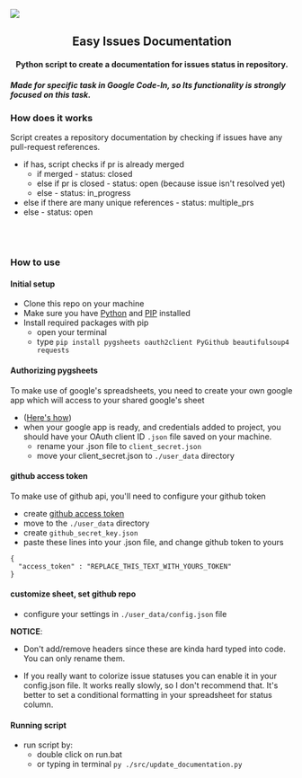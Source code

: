 <a href="https://github.com/letelete/Easy-Issues-Documentation" alt="GitHub release"><img src="https://i.imgur.com/OQUy5Ly.png" /></a>
<h2 align="center"><b>Easy Issues Documentation</b></h2>
<h4 align="center">Python script to create a documentation for issues status in repository.</h4>
<h5>Made for specific task in Google Code-In, so Its functionality is strongly focused on this task.</h5>


### How does it works

Script creates a repository documentation by checking if issues have any pull-request references.
* if has, script checks if pr is already merged
  * if merged - status: closed 
  * else if pr is closed - status: open (because issue isn't resolved yet)
  * else - status: in_progress
* else if there are many unique references - status: multiple_prs
* else - status: open

<br><br>

### How to use

#### Initial setup

* Clone this repo on your machine
* Make sure you have [Python](https://www.python.org/downloads) and [PIP](https://pypi.org/project/pip/) installed
* Install required packages with pip
  * open your terminal
  * type `pip install pygsheets oauth2client PyGithub beautifulsoup4 requests`

#### Authorizing pygsheets

To make use of google's spreadsheets, you need to create your own google app which will access to your shared google's sheet

* ([Here's how](https://www.youtube.com/watch?v=vISRn5qFrkM))
* when your google app is ready, and credentials added to project, you should have your OAuth client ID `.json` file saved on your machine.
  * rename your .json file to `client_secret.json`
  * move your client_secret.json to `./user_data` directory
  
#### github access token

To make use of github api, you'll need to configure your github token

* create [github access token](https://github.com/settings/tokens)
* move to the `./user_data` directory
* create `github_secret_key.json`
* paste these lines into your .json file, and change github token to yours
  
```
{
  "access_token" : "REPLACE_THIS_TEXT_WITH_YOURS_TOKEN"
}
```

#### customize sheet, set github repo

* configure your settings in `./user_data/config.json` file

__NOTICE__: 

* Don't add/remove headers since these are kinda hard typed into code. You can only rename them.

* If you really want to colorize issue statuses you can enable it in your config.json file. It works really slowly, so I don't recommend that. It's better to set a conditional formatting in your spreadsheet for status column.

#### Running script

* run script by:
  * double click on run.bat
  * or typing in terminal `py ./src/update_documentation.py`




